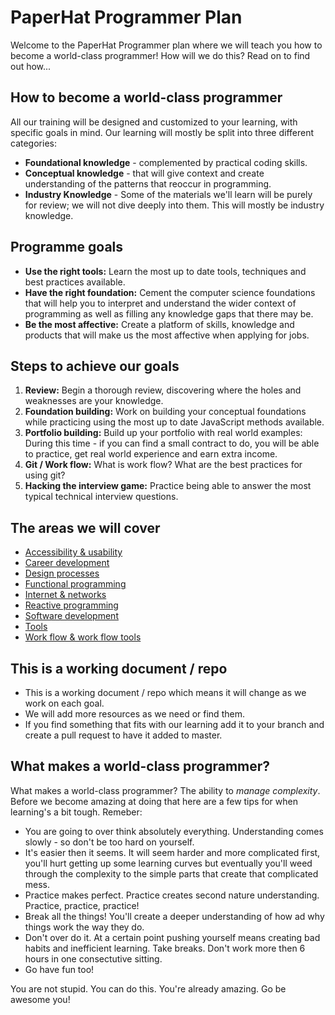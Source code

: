 # PaperHat Programmer Plan

Welcome to the PaperHat Programmer plan where we will teach you how to become a world-class programmer! How will we do this? Read on to find out how...

## How to become a world-class programmer

All our training will be designed and customized to your learning, with specific goals in mind. Our learning will mostly be split into three different categories: 

- **Foundational knowledge** - complemented by practical coding skills.
- **Conceptual knowledge** - that will give context and create understanding of the patterns that reoccur in programming.
- **Industry Knowledge** - Some of the materials we'll learn will be purely for review; we will not dive deeply into them. This will mostly be industry knowledge.

## Programme goals

- **Use the right tools:** Learn the most up to date tools, techniques and best practices available.
- **Have the right foundation:** Cement the computer science foundations that will help you to interpret and understand the wider context of programming as well as filling any knowledge gaps that there may be.
- **Be the most affective:** Create a platform of skills, knowledge and products that will make us the most affective when applying for jobs. 

## Steps to achieve our goals

1. **Review:** Begin a thorough review, discovering where the holes and weaknesses are your knowledge.
2. **Foundation building:** Work on building your conceptual foundations while practicing using the most up to date JavaScript methods available. 
3. **Portfolio building:** Build up your portfolio with real world examples: During this time - if you can find a small contract to do, you will be able to practice, get real world experience and earn extra income.
4. **Git / Work flow:** What is work flow? What are the best practices for using git?
5. **Hacking the interview game:** Practice being able to answer the most typical technical interview questions.  

## The areas we will cover

- [Accessibility & usability](./accessibility/)
- [Career development](./career/)
- [Design processes](./design/)
- [Functional programming](./functional/)
- [Internet & networks](./internet/)
- [Reactive programming](./reactive/)
- [Software development](./development/)
- [Tools](./tools/)
- [Work flow & work flow tools](./workflow/)

## This is a working document / repo

- This is a working document / repo which means it will change as we work on each goal.
- We will add more resources as we need or find them.
- If you find something that fits with our learning add it to your branch and create a pull request to have it added to master. 

## What makes a world-class programmer? 

What makes a world-class programmer? The ability to *manage complexity*. Before we become amazing at doing that here are a few tips for when learning's a bit tough. Remeber:  

- You are going to over think absolutely everything. Understanding comes slowly - so don't be too hard on yourself.
- It's easier then it seems. It will seem harder and more complicated first, you'll hurt getting up some learning curves but eventually you'll weed through the complexity to the simple parts that create that complicated mess.
- Practice makes perfect. Practice creates second nature understanding. Practice, practice, practice!
- Break all the things! You'll create a deeper understanding of how ad why things work the way they do. 
- Don't over do it. At a certain point pushing yourself means creating bad habits and inefficient learning. Take breaks. Don't work more then 6 hours in one consectutive sitting. 
- Go have fun too!  

You are not stupid. You can do this. You're already amazing. Go be awesome you!
